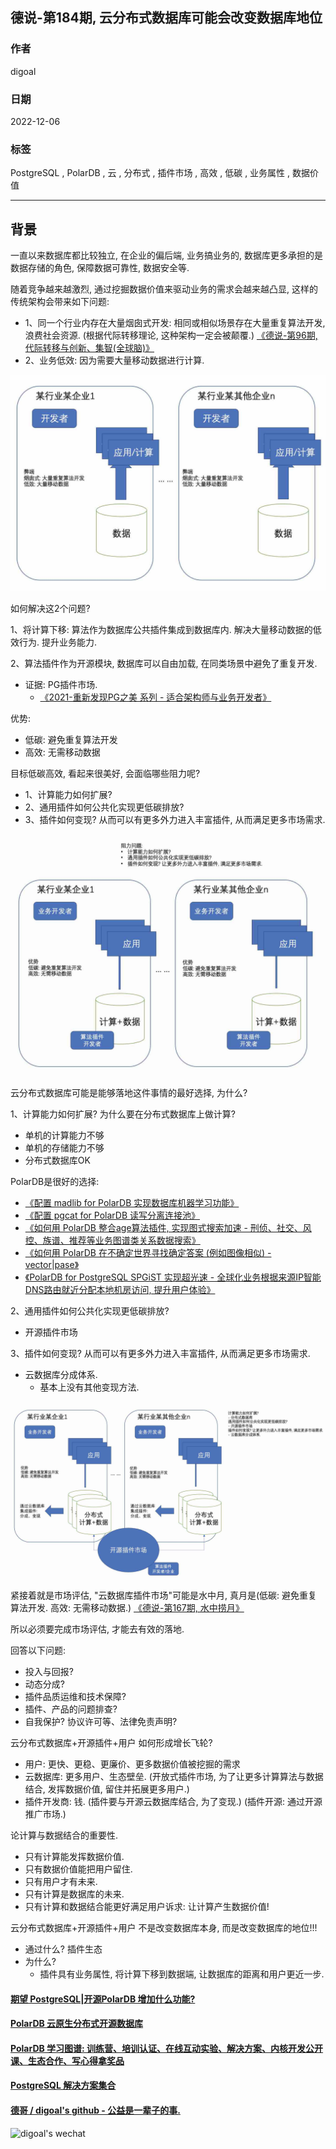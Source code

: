 ## 德说-第184期, 云分布式数据库可能会改变数据库地位   
                                            
### 作者                                            
digoal                                            
                                            
### 日期                                            
2022-12-06                                         
                                            
### 标签                                            
PostgreSQL , PolarDB , 云 , 分布式 , 插件市场 , 高效 , 低碳 , 业务属性 , 数据价值                     
                                            
----                                            
                                            
## 背景    
一直以来数据库都比较独立, 在企业的偏后端, 业务搞业务的, 数据库更多承担的是数据存储的角色, 保障数据可靠性, 数据安全等.    
  
随着竞争越来越激烈, 通过挖掘数据价值来驱动业务的需求会越来越凸显, 这样的传统架构会带来如下问题:    
- 1、同一个行业内存在大量烟囱式开发: 相同或相似场景存在大量重复算法开发, 浪费社会资源. (根据代际转移理论, 这种架构一定会被颠覆.)  [《德说-第96期, 代际转移与创新、集智(全球脑)》](../202205/20220514_03.md)    
- 2、业务低效: 因为需要大量移动数据进行计算.    
  
![pic](20221206_01_pic_001.jpg)    
  
如何解决这2个问题?    
  
1、将计算下移: 算法作为数据库公共插件集成到数据库内. 解决大量移动数据的低效行为. 提升业务能力.    
  
2、算法插件作为开源模块, 数据库可以自由加载, 在同类场景中避免了重复开发.   
- 证据:  PG插件市场.    
    - [《2021-重新发现PG之美 系列 - 适合架构师与业务开发者》](../202105/20210526_02.md)    
  
优势:   
- 低碳: 避免重复算法开发  
- 高效: 无需移动数据  
  
  
目标低碳高效, 看起来很美好, 会面临哪些阻力呢?       
- 1、计算能力如何扩展?  
- 2、通用插件如何公共化实现更低碳排放?  
- 3、插件如何变现? 从而可以有更多外力进入丰富插件, 从而满足更多市场需求.    
  
![pic](20221206_01_pic_002.jpg)    
  
云分布式数据库可能是能够落地这件事情的最好选择, 为什么?   
  
1、计算能力如何扩展? 为什么要在分布式数据库上做计算?    
- 单机的计算能力不够  
- 单机的存储能力不够  
- 分布式数据库OK  
  
PolarDB是很好的选择:  
- [《配置 madlib for PolarDB 实现数据库机器学习功能》](../202212/20221202_03.md)  
- [《配置 pgcat for PolarDB 读写分离连接池》](../202212/20221202_02.md)  
- [《如何用 PolarDB 整合age算法插件, 实现图式搜索加速 - 刑侦、社交、风控、族谱、推荐等业务图谱类关系数据搜索》](../202212/20221202_01.md)  
- [《如何用 PolarDB 在不确定世界寻找确定答案 (例如图像相似) - vector|pase》](../202212/20221201_02.md)  
- [《PolarDB for PostgreSQL SPGiST 实现超光速 - 全球化业务根据来源IP智能DNS路由就近分配本地机房访问, 提升用户体验》](../202211/20221130_01.md)  
  
2、通用插件如何公共化实现更低碳排放?  
- 开源插件市场  
  
3、插件如何变现? 从而可以有更多外力进入丰富插件, 从而满足更多市场需求.    
- 云数据库分成体系.  
    - 基本上没有其他变现方法.  
  
  
![pic](20221206_01_pic_003.jpg)    
  
  
紧接着就是市场评估, "云数据库插件市场"可能是水中月, 真月是(低碳: 避免重复算法开发. 高效: 无需移动数据.)   [《德说-第167期, 水中捞月》](../202210/20221027_01.md)    
  
所以必须要完成市场评估, 才能去有效的落地.    
  
回答以下问题:   
- 投入与回报?   
- 动态分成?   
- 插件品质运维和技术保障?   
- 插件、产品的问题排查?   
- 自我保护? 协议许可等、法律免责声明?   
  
  
  
云分布式数据库+开源插件+用户 如何形成增长飞轮?    
- 用户: 更快、更稳、更廉价、更多数据价值被挖掘的需求      
- 云数据库: 更多用户、生态壁垒.  (开放式插件市场, 为了让更多计算算法与数据结合, 发挥数据价值, 留住并拓展更多用户.)   
- 插件开发商: 钱. (插件要与开源云数据库结合, 为了变现.) (插件开源: 通过开源推广市场.)  
  
  
论计算与数据结合的重要性.  
- 只有计算能发挥数据价值.  
- 只有数据价值能把用户留住.  
- 只有用户才有未来.  
- 只有计算是数据库的未来.  
- 只有计算和数据结合能更好满足用户诉求: 让计算产生数据价值!    
  
  
  
云分布式数据库+开源插件+用户 不是改变数据库本身, 而是改变数据库的地位!!!  
- 通过什么? 插件生态  
- 为什么?  
    - 插件具有业务属性, 将计算下移到数据端, 让数据库的距离和用户更近一步.  
  
  
  
#### [期望 PostgreSQL|开源PolarDB 增加什么功能?](https://github.com/digoal/blog/issues/76 "269ac3d1c492e938c0191101c7238216")
  
  
#### [PolarDB 云原生分布式开源数据库](https://github.com/ApsaraDB "57258f76c37864c6e6d23383d05714ea")
  
  
#### [PolarDB 学习图谱: 训练营、培训认证、在线互动实验、解决方案、内核开发公开课、生态合作、写心得拿奖品](https://www.aliyun.com/database/openpolardb/activity "8642f60e04ed0c814bf9cb9677976bd4")
  
  
#### [PostgreSQL 解决方案集合](../201706/20170601_02.md "40cff096e9ed7122c512b35d8561d9c8")
  
  
#### [德哥 / digoal's github - 公益是一辈子的事.](https://github.com/digoal/blog/blob/master/README.md "22709685feb7cab07d30f30387f0a9ae")
  
  
![digoal's wechat](../pic/digoal_weixin.jpg "f7ad92eeba24523fd47a6e1a0e691b59")
  
